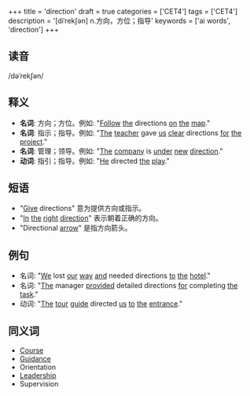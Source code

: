 +++
title = 'direction'
draft = true
categories = ['CET4']
tags = ['CET4']
description = '[diˈrek∫ən] n.方向，方位；指导'
keywords = ['ai words', 'direction']
+++

## 读音
/dəˈrekʃən/

## 释义
- **名词**: 方向；方位。例如: "[Follow](/post/follow/) [the](/post/the/) directions [on](/post/on/) [the](/post/the/) [map](/post/map/)."
- **名词**: 指示；指导。例如: "[The](/post/the/) [teacher](/post/teacher/) gave [us](/post/us/) [clear](/post/clear/) directions [for](/post/for/) [the](/post/the/) [project](/post/project/)."
- **名词**: 管理；领导。例如: "[The](/post/the/) [company](/post/company/) is [under](/post/under/) [new](/post/new/) [direction](/post/direction/)."
- **动词**: 指引；指导。例如: "[He](/post/he/) directed [the](/post/the/) [play](/post/play/)."

## 短语
- "[Give](/post/give/) directions" 意为提供方向或指示。
- "[In](/post/in/) [the](/post/the/) [right](/post/right/) [direction](/post/direction/)" 表示朝着正确的方向。
- "Directional [arrow](/post/arrow/)" 是指方向箭头。

## 例句
- 名词: "[We](/post/we/) lost [our](/post/our/) [way](/post/way/) [and](/post/and/) needed directions [to](/post/to/) [the](/post/the/) [hotel](/post/hotel/)."
- 名词: "[The](/post/the/) manager [provided](/post/provided/) detailed directions [for](/post/for/) completing [the](/post/the/) [task](/post/task/)."
- 动词: "[The](/post/the/) [tour](/post/tour/) [guide](/post/guide/) directed [us](/post/us/) [to](/post/to/) [the](/post/the/) [entrance](/post/entrance/)."

## 同义词
- [Course](/post/course/)
- [Guidance](/post/guidance/)
- Orientation
- [Leadership](/post/leadership/)
- Supervision
